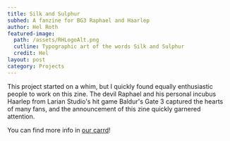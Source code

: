 ```yaml
---
title: Silk and Sulphur
subhed: A fanzine for BG3 Raphael and Haarlep
author: Hel Roth
featured-image: 
  path: /assets/RHLogoAlt.png
  cutline: Typographic art of the words Silk and Sulphur
  credit: Hel
layout: post
category: Projects
---
```


This project started on a whim, but I quickly found equally enthusiastic people to work on this zine. The devil Raphael and his personal incubus Haarlep from Larian Studio's hit game Baldur's Gate 3 captured the hearts of many fans, and the announcement of this zine quickly garnered attention.

You can find more info in [our carrd](https://silk-and-sulphur.carrd.co/)!
